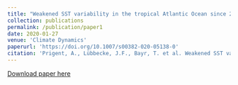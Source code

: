 ```yaml
---
title: "Weakened SST variability in the tropical Atlantic Ocean since 2000"
collection: publications
permalink: /publication/paper1
date: 2020-01-27
venue: 'Climate Dynamics'
paperurl: 'https://doi.org/10.1007/s00382-020-05138-0'
citation: 'Prigent, A., Lübbecke, J.F., Bayr, T. et al. Weakened SST variability in the tropical Atlantic Ocean since 2000. Clim Dyn 54, 2731–2744 (2020). https://doi.org/10.1007/s00382-020-05138-0'
---
```


[Download paper here](https://doi.org/10.1007/s00382-020-05138-0)


